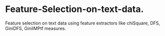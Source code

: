 # Feature-Selection-on-text-data.

Feature selection on text data using feature extractors like chiSquare, DFS, GiniDFS, GiniIMPtf measures.
